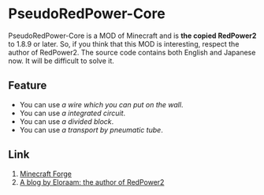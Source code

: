# PseudoRedPower-Core

PseudoRedPower-Core is a MOD of Minecraft and is **the copied RedPower2** to 1.8.9 or later. So, if you think that this MOD is interesting, respect the author of RedPower2. The source code contains both English and Japanese now. It will be difficult to solve it.

## Feature

* You can use *a wire which you can put on the wall*.
* You can use *a integrated circuit*.
* You can use *a divided block*.
* You can use *a transport by pneumatic tube*.

## Link

1. [Minecraft Forge](https://github.com/MinecraftForge/MinecraftForge)
1. [A blog by Eloraam: the author of RedPower2](http://www.eloraam.com/ "Eloraams Blog")